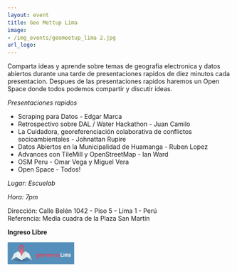 ```yaml
---
layout: event
title: Geo Mettup Lima
image:
- /img_events/geomeetup_lima 2.jpg
url_logo:
---
```

Comparta ideas y aprende sobre temas de geografia electronica y datos abiertos durante una tarde de presentaciones rapidos de diez minutos cada presentacion.  Despues de las presentaciones rapidos haremos un Open Space donde todos podemos compartir y discutir ideas. 

*Presentaciones rapidos*

- Scraping para Datos - Edgar Marca<br>
- Retrospectivo sobre DAL / Water Hackathon - Juan Camilo<br>
- La Cuidadora, georeferenciación colaborativa de conflictos socioambientales - Johnattan Rupire
- Datos Abiertos en la Municipalidad de Huamanga - Ruben Lopez<br>
- Advances con TileMill y OpenStreetMap - Ian Ward<br>
- OSM Peru - Omar Vega y Miguel Vera<br>
- Open Space - Todos!<br>

*Lugar: Escuelab*

*Hora: 7pm*

Dirección: Calle Belén 1042 - Piso 5 - Lima 1 - Perú <br>
Referencia: Media cuadra de la Plaza San Martín  

   **Ingreso Libre**

![query](/img_events/geomeetup_lima.jpg)
